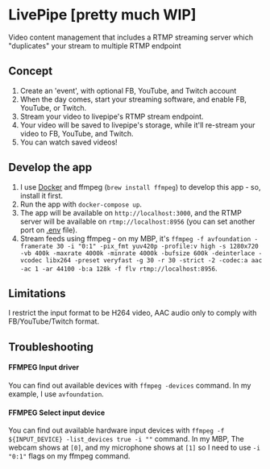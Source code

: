 # LivePipe [pretty much WIP]

Video content management that includes a RTMP streaming server which "duplicates" your stream to multiple RTMP endpoint

## Concept

1. Create an 'event', with optional FB, YouTube, and Twitch account
2. When the day comes, start your streaming software, and enable FB, YouTube, or Twitch.
3. Stream your video to livepipe's RTMP stream endpoint.
4. Your video will be saved to livepipe's storage, while it'll re-stream your video to FB, YouTube, and Twitch.
5. You can watch saved videos!

## Develop the app

1. I use [Docker](https://store.docker.com/search?offering=community&type=edition) and ffmpeg (`brew install ffmpeg`) to develop this app - so, install it first.
2. Run the app with `docker-compose up`.
3. The app will be available on `http://localhost:3000`, and the RTMP server will be available on `rtmp://localhost:8956` (you can set another port on [.env](./.env) file).
4. Stream feeds using ffmpeg - on my MBP, it's `ffmpeg -f avfoundation -framerate 30 -i "0:1" -pix_fmt yuv420p -profile:v high -s 1280x720 -vb 400k -maxrate 4000k -minrate 4000k -bufsize 600k -deinterlace -vcodec libx264 -preset veryfast -g 30 -r 30 -strict -2 -codec:a aac -ac 1 -ar 44100 -b:a 128k -f flv rtmp://localhost:8956`.

## Limitations

I restrict the input format to be H264 video, AAC audio only to comply with FB/YouTube/Twitch format.

## Troubleshooting

#### FFMPEG Input driver

You can find out available devices with `ffmpeg -devices` command. In my example, I use `avfoundation`.

#### FFMPEG Select input device

You can find out available hardware input devices with `ffmpeg -f ${INPUT_DEVICE} -list_devices true -i ""` command. In my MBP, The webcam shows at `[0]`, and my microphone shows at `[1]` so I need to use `-i "0:1"` flags on my ffmpeg command.
